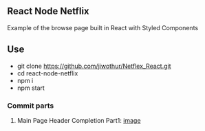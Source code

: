 ## React Node Netflix
Example of the browse page built in React with Styled Components
## Use
* git clone https://github.com/jiwothur/Netflex_React.git
* cd react-node-netflix
* npm i
* npm start
### Commit parts
1. Main Page Header Completion
Part1: [image](https://user-images.githubusercontent.com/46639966/77138515-a5b5c780-6ab5-11ea-8619-45460f7f4364.PNG)

